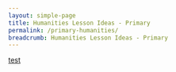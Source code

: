 ```yaml
---
layout: simple-page
title: Humanities Lesson Ideas - Primary
permalink: /primary-humanities/
breadcrumb: Humanities Lesson Ideas - Primary
---
```

[test](/placeholder-humanities-easy/)
